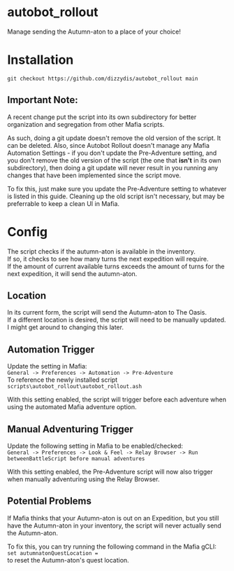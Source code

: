 # autobot_rollout
Manage sending the Autumn-aton to a place of your choice!

# Installation
`git checkout https://github.com/dizzydis/autobot_rollout main`

## Important Note:
A recent change put the script into its own subdirectory for better organization and segregation from other Mafia scripts.

As such, doing a git update doesn't remove the old version of the script. It can be deleted.
Also, since Autobot Rollout doesn't manage any Mafia Automation Settings - if you don't update the Pre-Adventure setting, and you don't remove the old version of the script (the one that **isn't** in its own subdirectory), then doing a git update will never result in you running any changes that have been implemented since the script move.

To fix this, just make sure you update the Pre-Adventure setting to whatever is listed in this guide.
Cleaning up the old script isn't necessary, but may be preferrable to keep a clean UI in Mafia.

# Config
The script checks if the autumn-aton is available in the inventory.  
If so, it checks to see how many turns the next expedition will require.  
If the amount of current available turns exceeds the amount of turns for the next expedition, it will send the autumn-aton.

## Location
In its current form, the script will send the Autumn-aton to The Oasis.  
If a different location is desired, the script will need to be manually updated.  
I might get around to changing this later.  

## Automation Trigger
Update the setting in Mafia:  
`General -> Preferences -> Automation -> Pre-Adventure`  
To reference the newly installed script `scripts\autobot_rollout\autobot_rollout.ash`  

With this setting enabled, the script will trigger before each adventure when using the automated Mafia adventure option.

## Manual Adventuring Trigger
Update the following setting in Mafia to be enabled/checked:  
`General -> Preferences -> Look & Feel -> Relay Browser -> Run betweenBattleScript before manual adventures`  

With this setting enabled, the Pre-Adventure script will now also trigger when manually adventuring using the Relay Browser.

## Potential Problems
If Mafia thinks that your Autumn-aton is out on an Expedition, but you still have the Autumn-aton in your inventory, the script will never actually send the Autumn-aton.

To fix this, you can try running the following command in the Mafia gCLI:  
`set autumnatonQuestLocation =`  
to reset the Autumn-aton's quest location.
